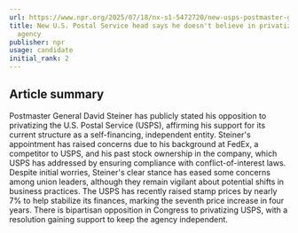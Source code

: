 ```yaml
---
url: https://www.npr.org/2025/07/18/nx-s1-5472720/new-usps-postmaster-general-privatization
title: New U.S. Postal Service head says he doesn't believe in privatizing the mail
  agency
publisher: npr
usage: candidate
initial_rank: 2
---
```

## Article summary
Postmaster General David Steiner has publicly stated his opposition to privatizing the U.S. Postal Service (USPS), affirming his support for its current structure as a self-financing, independent entity. Steiner's appointment has raised concerns due to his background at FedEx, a competitor to USPS, and his past stock ownership in the company, which USPS has addressed by ensuring compliance with conflict-of-interest laws. Despite initial worries, Steiner's clear stance has eased some concerns among union leaders, although they remain vigilant about potential shifts in business practices. The USPS has recently raised stamp prices by nearly 7% to help stabilize its finances, marking the seventh price increase in four years. There is bipartisan opposition in Congress to privatizing USPS, with a resolution gaining support to keep the agency independent.
